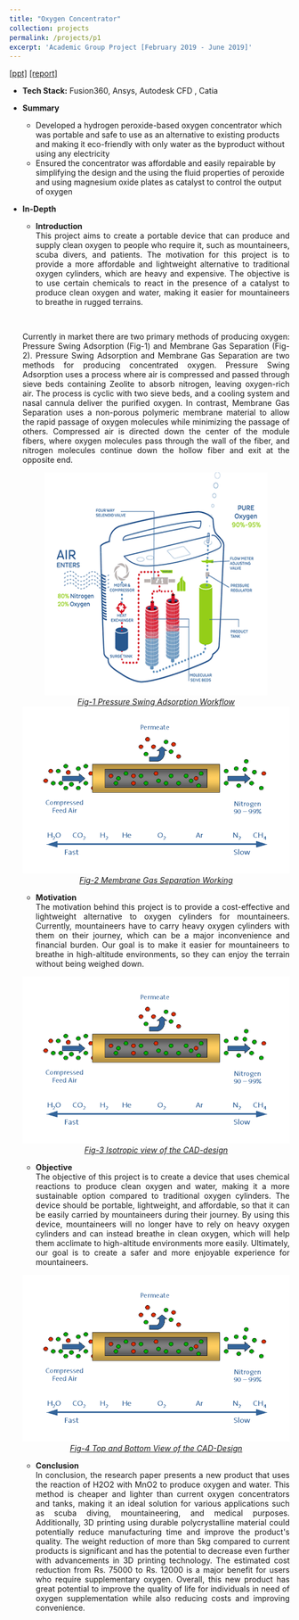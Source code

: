 ```yaml
---
title: "Oxygen Concentrator"
collection: projects
permalink: /projects/p1
excerpt: 'Academic Group Project [February 2019 - June 2019]'
---
```

[[ppt]](https://docs.google.com/presentation/d/1_57ccbR8nCEr0TfNH0ol0-0ip0RJ33oe/edit?usp=sharing&ouid=114350528429388663351&rtpof=true&sd=true) [[report]](https://drive.google.com/file/d/1fDlhmy92fneQvs5S2rchI1xwu83uIL0T/view?usp=share_link)

* <b>Tech Stack:</b> Fusion360, Ansys, Autodesk CFD , Catia 
* <b> Summary </b>
    - Developed a hydrogen peroxide-based oxygen concentrator which was portable and safe to use as an alternative to existing products and making it eco-friendly with only water as the byproduct without using any electricity 
    - Ensured the concentrator was affordable and easily repairable by simplifying the design and the using the fluid properties of peroxide and using magnesium oxide plates as catalyst to control the output of oxygen<br>

* <b> In-Depth </b>
    * <p style="text-align: justify;"><b>Introduction</b><br>This project aims to create a portable device that can produce and supply clean oxygen to people who require it, such as mountaineers, scuba divers, and patients. The motivation for this project is to provide a more affordable and lightweight alternative to traditional oxygen cylinders, which are heavy and expensive. The objective is to use certain chemicals to react in the presence of a catalyst to produce clean oxygen and water, making it easier for mountaineers to breathe in rugged terrains.</p> 
    <br>
    <p style="text-align: justify;">Currently in market there are two primary methods of producing oxygen: Pressure Swing Adsorption (Fig-1) and Membrane Gas Separation (Fig-2). Pressure Swing Adsorption and Membrane Gas Separation are two methods for producing concentrated oxygen. Pressure Swing Adsorption uses a process where air is compressed and passed through sieve beds containing Zeolite to absorb nitrogen, leaving oxygen-rich air. The process is cyclic with two sieve beds, and a cooling system and nasal cannula deliver the purified oxygen. In contrast, Membrane Gas Separation uses a non-porous polymeric membrane material to allow the rapid passage of oxygen molecules while minimizing the passage of others. Compressed air is directed down the center of the module fibers, where oxygen molecules pass through the wall of the fiber, and nitrogen molecules continue down the hollow fiber and exit at the opposite end.</p> 
    
    <div style="text-align:center">
    <img src="/images/project_images/OxygenConcentrator/Oxygen_con_1.gif" alt="Working" style="width:400px;height:400px;">
    </div>
    <figcaption style="text-align: center;"><u><em>Fig-1 Pressure Swing Adsorption Workflow</em></u></figcaption>
    
    <div style="text-align:center">
    <img src="/images/project_images/OxygenConcentrator/Oxygen_con_2.png" alt="Robot_Render" style="width:700px;height:300px;">
    </div>
    <figcaption style="text-align: center;"><u><em>Fig-2 Membrane Gas Separation Working</em></u></figcaption>
    
    * <p style="text-align: justify;"><b>Motivation</b><br>The motivation behind this project is to provide a cost-effective and lightweight alternative to oxygen cylinders for mountaineers. Currently, mountaineers have to carry heavy oxygen cylinders with them on their journey, which can be a major inconvenience and financial burden. Our goal is to make it easier for mountaineers to breathe in high-altitude environments, so they can enjoy the terrain without being weighed down.</p>

    <div style="text-align:center">
    <img src="/images/project_images/OxygenConcentrator/Oxygen_con_2.png" alt="Robot_Render" style="width:700px;height:300px;">
    </div>
    <figcaption style="text-align: center;"><u><em>Fig-3 Isotropic view of the CAD-design</em></u></figcaption>
    
    * <p style="text-align: justify;"><b>Objective</b><br>The objective of this project is to create a device that uses chemical reactions to produce clean oxygen and water, making it a more sustainable option compared to traditional oxygen cylinders. The device should be portable, lightweight, and affordable, so that it can be easily carried by mountaineers during their journey. By using this device, mountaineers will no longer have to rely on heavy oxygen cylinders and can instead breathe in clean oxygen, which will help them acclimate to high-altitude environments more easily. Ultimately, our goal is to create a safer and more enjoyable experience for mountaineers.</p> 
    
    <div style="text-align:center">
    <img src="/images/project_images/OxygenConcentrator/Oxygen_con_2.png" alt="Robot_Render" style="width:700px;height:300px;">
    </div>
    <figcaption style="text-align: center;"><u><em>Fig-4 Top and Bottom View of the CAD-Design</em></u></figcaption>
    
    * <p style="text-align: justify;"><b>Conclusion</b><br>In conclusion, the research paper presents a new product that uses the reaction of H2O2 with MnO2 to produce oxygen and water. This method is cheaper and lighter than current oxygen concentrators and tanks, making it an ideal solution for various applications such as scuba diving, mountaineering, and medical purposes. Additionally, 3D printing using durable polycrystalline material could potentially reduce manufacturing time and improve the product's quality. The weight reduction of more than 5kg compared to current products is significant and has the potential to decrease even further with advancements in 3D printing technology. The estimated cost reduction from Rs. 75000 to Rs. 12000 is a major benefit for users who require supplementary oxygen. Overall, this new product has great potential to improve the quality of life for individuals in need of oxygen supplementation while also reducing costs and improving convenience.</p> 
